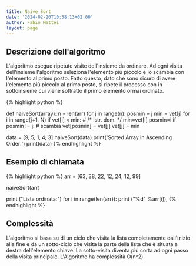 ```yaml
---
title: Naive Sort
date: '2024-02-20T10:58:13+02:00'
author: Fabio Mattei
layout: page
---
```


## Descrizione dell'algoritmo

L'algoritmo esegue ripetute visite dell'insieme da ordinare.
Ad ogni visita dell'insieme l'algoritmo seleziona l'elemento più piccolo e lo scambia con l'elemento al primo posto.
Fatto questo, dato che sono sicuro di avere l'elemento più piccolo al primo posto, si ripete il processo con in sottoinsieme cui viene sottratto il primo elemento ormai ordinato.


{% highlight python %}

def naiveSort(array):
	n = len(arr)
	for j in range(n):
		posmin = j
		min = vet[j]
		for i in range(j+1, N)
			if vet[i] < min: # /* istr. dom. */
				min=vet[i]
				posmin=i
		if posmin != j: # scambia 
			vet[posmin] = vet[j]
			vet[j] = min

data = [9, 5, 1, 4, 3]
naiveSort(data)
print('Sorted Array in Ascending Order:')
print(data)
{% endhighlight %}
  
## Esempio di chiamata

{% highlight python %}
arr = [63, 38, 22, 12, 24, 12, 99]
 
naiveSort(arr)
 
print ("Lista ordinata:")
for i in range(len(arr)):
    print ("%d" %arr[i]),
{% endhighlight %}

## Complessità

L'algoritmo si basa su di un ciclo che visita la lista completamente dall'inizio alla fine e da un sotto-ciclo che visita la parte della lista che è situata a destra dell'elemento chiave. La sotto-visita diventa più corta ad ogni passo della visita principale.
L'Algoritmo ha complessità O(n^2)


